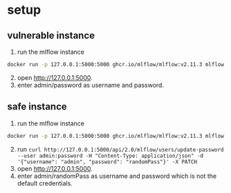 # setup 
## vulnerable instance
1. run the mlflow instance
```bash
docker run -p 127.0.0.1:5000:5000 ghcr.io/mlflow/mlflow:v2.11.3 mlflow server --app-name basic-auth --host 0.0.0.0 --port 5000
```
2. open http://127.0.0.1:5000.
3. enter admin/password as username and password.

## safe instance
1. run the mlflow instance
```bash
docker run -p 127.0.0.1:5000:5000 ghcr.io/mlflow/mlflow:v2.11.3 mlflow server --app-name basic-auth --host 0.0.0.0 --port 5000
```
2. run `curl http://127.0.0.1:5000/api/2.0/mlflow/users/update-password --user admin:password -H "Content-Type: application/json" -d '{"username": "admin", "password": "randomPass"}' -X PATCH`
2. open http://127.0.0.1:5000.
3. enter admin/randomPass as username and password which is not the default credentials.

